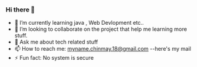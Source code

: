 ### Hi there 👋
- 🌱 I’m currently learning java , Web Devlopment etc..
- 👯 I’m looking to collaborate on the project that help me learning more stuff.
- 💬 Ask me about tech related stuff
- 📫 How to reach me: myname.chinmay.18@gmail.com --here's my mail
- ⚡ Fun fact: No system is secure 

